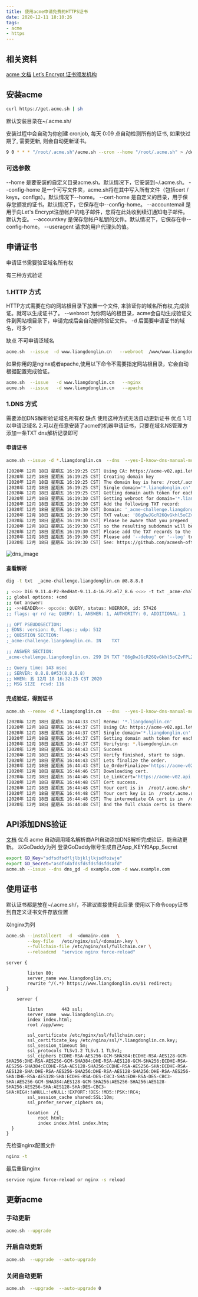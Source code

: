 ```yaml
---
title: 使用acme申请免费的HTTPS证书
date: 2020-12-11 18:10:26
tags:
- acme
- https
---
```


## 相关资料
[acme 文档](https://github.com/acmesh-official/acme.sh/wiki/)
[Let’s Encrypt 证书颁发机构](https://letsencrypt.org/)
## 安装acme

``` bash
curl https://get.acme.sh | sh
``` 

默认安装目录在~/.acme.sh/

安装过程中会自动为你创建 cronjob, 每天 0:09 点自动检测所有的证书, 如果快过期了, 需要更新, 则会自动更新证书。

``` bash
9 0 * * * "/root/.acme.sh"/acme.sh --cron --home "/root/.acme.sh" > /dev/null
``` 
### 可选参数

--home 是要安装的自定义目录acme.sh。默认情况下，它安装到~/.acme.sh。
--config-home 是一个可写文件夹，acme.sh将在其中写入所有文件（包括cert / keys，configs）。默认情况下--home。
--cert-home 是自定义的目录，用于保存您颁发的证书。默认情况下，它保存在中--config-home。
--accountemail 是用于向Let's Encrypt注册帐户的电子邮件，您将在此处收到续订通知电子邮件。默认为空。
--accountkey 是保存您帐户私钥的文件。默认情况下，它保存在中--config-home。
--useragent 请求的用户代理头的值。

## 申请证书

申请证书需要验证域名所有权

有三种方式验证

### 1.HTTP 方式
HTTP方式需要在你的网站根目录下放置一个文件, 来验证你的域名所有权,完成验证。就可以生成证书了。
--webroot 为你网站的根目录，acme会自动生成验证文件到网站根目录下，申请完成后会自动删除验证文件。
-d 后面要申请证书的域名，可多个

缺点 不可申请泛域名
``` bash
acme.sh  --issue  -d www.liangdonglin.cn   --webroot  /www/www.liangdonglin.cn
``` 
如果你用的是nginx或者apache,使用以下命令不需要指定网站根目录，它会自动根据配置完成验证。

``` bash
acme.sh  --issue   -d www.liangdonglin.cn   --nginx
acme.sh  --issue   -d www.liangdonglin.cn   --apache
``` 
### 1.DNS 方式
需要添加DNS解析验证域名所有权
缺点 使用这种方式无法自动更新证书
优点 
1.可以申请泛域名
2.可以在任意安装了acme的机器申请证书，只要在域名NS管理方添加一条TXT dns解析记录即可

#### 申请证书
``` bash
acme.sh --issue -d *.liangdonglin.cn  --dns  --yes-I-know-dns-manual-mode-enough-go-ahead-please

[2020年 12月 18日 星期五 16:19:25 CST] Using CA: https://acme-v02.api.letsencrypt.org/directory
[2020年 12月 18日 星期五 16:19:25 CST] Creating domain key
[2020年 12月 18日 星期五 16:19:25 CST] The domain key is here: /root/.acme.sh/*.liangdonglin.cn/*.liangdonglin.cn.key
[2020年 12月 18日 星期五 16:19:25 CST] Single domain='*.liangdonglin.cn'
[2020年 12月 18日 星期五 16:19:25 CST] Getting domain auth token for each domain
[2020年 12月 18日 星期五 16:19:30 CST] Getting webroot for domain='*.liangdonglin.cn'
[2020年 12月 18日 星期五 16:19:30 CST] Add the following TXT record:
[2020年 12月 18日 星期五 16:19:30 CST] Domain: '_acme-challenge.liangdonglin.cn'
[2020年 12月 18日 星期五 16:19:30 CST] TXT value: '86gDwJGcR26QvGkhl5oCZvFPL2Iv3FHEjLiZBCEBbyE'
[2020年 12月 18日 星期五 16:19:30 CST] Please be aware that you prepend _acme-challenge. before your domain
[2020年 12月 18日 星期五 16:19:30 CST] so the resulting subdomain will be: _acme-challenge.liangdonglin.cn
[2020年 12月 18日 星期五 16:19:30 CST] Please add the TXT records to the domains, and re-run with --renew.
[2020年 12月 18日 星期五 16:19:30 CST] Please add '--debug' or '--log' to check more details.
[2020年 12月 18日 星期五 16:19:30 CST] See: https://github.com/acmesh-official/acme.sh/wiki/How-to-debug-acme.sh
``` 
![dns_image](https://cdn.jsdelivr.net/gh/liangdongin/blog@latest/2020/12/11/acme/dns.jpg)

#### 查看解析

``` bash
dig -t txt  _acme-challenge.liangdonglin.cn @8.8.8.8

; <<>> DiG 9.11.4-P2-RedHat-9.11.4-16.P2.el7_8.6 <<>> -t txt _acme-challenge.liangdonglin.cn @8.8.8.8
;; global options: +cmd
;; Got answer:
;; ->>HEADER<<- opcode: QUERY, status: NOERROR, id: 57426
;; flags: qr rd ra; QUERY: 1, ANSWER: 1, AUTHORITY: 0, ADDITIONAL: 1

;; OPT PSEUDOSECTION:
; EDNS: version: 0, flags:; udp: 512
;; QUESTION SECTION:
;_acme-challenge.liangdonglin.cn. IN	TXT

;; ANSWER SECTION:
_acme-challenge.liangdonglin.cn. 299 IN	TXT	"86gDwJGcR26QvGkhl5oCZvFPL2Iv3FHEjLiZBCEBbyE"

;; Query time: 143 msec
;; SERVER: 8.8.8.8#53(8.8.8.8)
;; WHEN: 五 12月 18 16:32:25 CST 2020
;; MSG SIZE  rcvd: 116
``` 
#### 完成验证，得到证书

``` bash
acme.sh --renew -d *.liangdonglin.cn  --dns  --yes-I-know-dns-manual-mode-enough-go-ahead-please

[2020年 12月 18日 星期五 16:44:33 CST] Renew: '*.liangdonglin.cn'
[2020年 12月 18日 星期五 16:44:37 CST] Using CA: https://acme-v02.api.letsencrypt.org/directory
[2020年 12月 18日 星期五 16:44:37 CST] Single domain='*.liangdonglin.cn'
[2020年 12月 18日 星期五 16:44:37 CST] Getting domain auth token for each domain
[2020年 12月 18日 星期五 16:44:37 CST] Verifying: *.liangdonglin.cn
[2020年 12月 18日 星期五 16:44:43 CST] Success
[2020年 12月 18日 星期五 16:44:43 CST] Verify finished, start to sign.
[2020年 12月 18日 星期五 16:44:43 CST] Lets finalize the order.
[2020年 12月 18日 星期五 16:44:43 CST] Le_OrderFinalize='https://acme-v02.api.letsencrypt.org/acme/finalize/53165097/6806687071'
[2020年 12月 18日 星期五 16:44:46 CST] Downloading cert.
[2020年 12月 18日 星期五 16:44:46 CST] Le_LinkCert='https://acme-v02.api.letsencrypt.org/acme/cert/04470ac32d4f7cab1dd89c1721e29ad85813'
[2020年 12月 18日 星期五 16:44:48 CST] Cert success.
[2020年 12月 18日 星期五 16:44:48 CST] Your cert is in  /root/.acme.sh/*.liangdonglin.cn/*.liangdonglin.cn.cer 
[2020年 12月 18日 星期五 16:44:48 CST] Your cert key is in  /root/.acme.sh/*.liangdonglin.cn/*.liangdonglin.cn.key 
[2020年 12月 18日 星期五 16:44:48 CST] The intermediate CA cert is in  /root/.acme.sh/*.liangdonglin.cn/ca.cer 
[2020年 12月 18日 星期五 16:44:48 CST] And the full chain certs is there:  /root/.acme.sh/*.liangdonglin.cn/fullchain.cer 
``` 
## API添加DNS验证
[文档](https://github.com/acmesh-official/acme.sh/wiki/dnsapi)
优点 acme 自动调用域名解析商API自动添加DNS解析完成验证，能自动更新。
以GoDaddy为列
登录GoDaddy账号生成自己App_KEY和App_Secret
``` bash
export GD_Key="sdfsdfsdfljlbjkljlkjsdfoiwje"
export GD_Secret="asdfsdafdsfdsfdsfdsfdsafd"
acme.sh --issue --dns dns_gd -d example.com -d www.example.com
```
## 使用证书
默认证书都是放在~/.acme.sh/，不建议直接使用此目录
使用以下命令copy证书到自定义证书文件存放位置

以nginx为列
``` bash
acme.sh --installcert  -d  <domain>.com   \
        --key-file   /etc/nginx/ssl/<domain>.key \
        --fullchain-file /etc/nginx/ssl/fullchain.cer \
        --reloadcmd  "service nginx force-reload"
```
``` nginx
server {
 
        listen 80;
        server_name www.liangdonglin.cn;
        rewrite ^/(.*) https://www.liangdonglin.cn/$1 redirect; 
}

    server {

        listen       443 ssl;
        server_name  www.liangdonglin.cn;
        index index.html;
        root /app/www;
        
        ssl_certificate /etc/nginx/ssl/fullchain.cer;
        ssl_certificate_key /etc/nginx/ssl/*.liangdonglin.cn.key;
        ssl_session_timeout 5m;
        ssl_protocols TLSv1.2 TLSv1.1 TLSv1;
        ssl_ciphers ECDHE-RSA-AES256-GCM-SHA384:ECDHE-RSA-AES128-GCM-SHA256:DHE-RSA-AES256-GCM-SHA384:DHE-RSA-AES128-GCM-SHA256:ECDHE-RSA-AES256-SHA384:ECDHE-RSA-AES128-SHA256:ECDHE-RSA-AES256-SHA:ECDHE-RSA-AES128-SHA:DHE-RSA-AES256-SHA256:DHE-RSA-AES128-SHA256:DHE-RSA-AES256-SHA:DHE-RSA-AES128-SHA:ECDHE-RSA-DES-CBC3-SHA:EDH-RSA-DES-CBC3-SHA:AES256-GCM-SHA384:AES128-GCM-SHA256:AES256-SHA256:AES128-SHA256:AES256-SHA:AES128-SHA:DES-CBC3-SHA:HIGH:!aNULL:!eNULL:!EXPORT:!DES:!MD5:!PSK:!RC4;
        ssl_session_cache shared:SSL:10m;
        ssl_prefer_server_ciphers on;
        
        location  /{
            root html;
            index index.html index.htm;
  }
}
```
先检查nginx配置文件

``` bash
nginx -t
```
最后重启nginx

``` bash
service nginx force-reload or nginx -s reload
```

##  更新acme
### 手动更新

``` bash
acme.sh --upgrade
```
### 开启自动更新

``` bash
acme.sh  --upgrade  --auto-upgrade
```
### 关闭自动更新

``` bash
acme.sh  --upgrade  --auto-upgrade 0
```